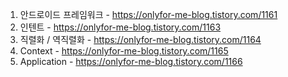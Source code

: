 1. 안드로이드 프레임워크 - https://onlyfor-me-blog.tistory.com/1161
2. 인텐트 - https://onlyfor-me-blog.tistory.com/1163
3. 직렬화 / 역직렬화 - https://onlyfor-me-blog.tistory.com/1164
4. Context - https://onlyfor-me-blog.tistory.com/1165
5. Application - https://onlyfor-me-blog.tistory.com/1166